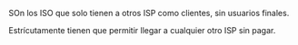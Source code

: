 SOn los ISO que solo tienen a otros ISP como clientes, sin usuarios finales.

Estrícutamente tienen que permitir llegar a cualquier otro ISP sin pagar.